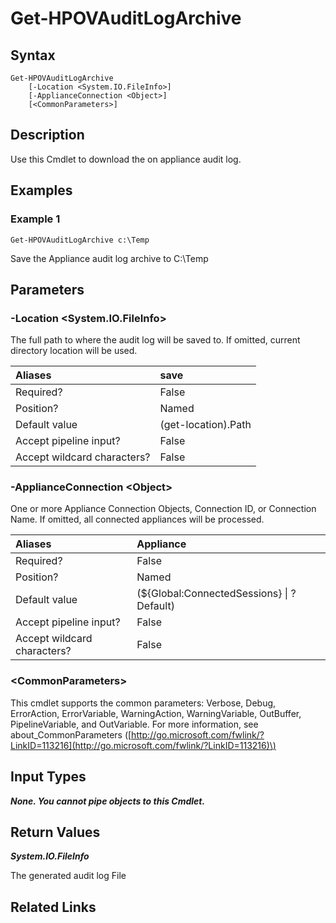 ﻿---
description: Download appliance audit log.
---

# Get-HPOVAuditLogArchive

## Syntax

```text
Get-HPOVAuditLogArchive
    [-Location <System.IO.FileInfo>]
    [-ApplianceConnection <Object>]
    [<CommonParameters>]
```

## Description

Use this Cmdlet to download the on appliance audit log.

## Examples

###  Example 1 

```text
Get-HPOVAuditLogArchive c:\Temp
```

Save the Appliance audit log archive to C:\Temp

## Parameters

### -Location &lt;System.IO.FileInfo&gt;

The full path to where the audit log will be saved to.  If omitted, current directory location will be used.

| Aliases | save |
| :--- | :--- |
| Required? | False |
| Position? | Named |
| Default value | (get-location).Path |
| Accept pipeline input? | False |
| Accept wildcard characters? | False |

### -ApplianceConnection &lt;Object&gt;

One or more Appliance Connection Objects, Connection ID, or Connection Name.  If omitted, all connected appliances will be processed.

| Aliases | Appliance |
| :--- | :--- |
| Required? | False |
| Position? | Named |
| Default value | (${Global:ConnectedSessions} &vert; ? Default) |
| Accept pipeline input? | False |
| Accept wildcard characters? | False |

### &lt;CommonParameters&gt;

This cmdlet supports the common parameters: Verbose, Debug, ErrorAction, ErrorVariable, WarningAction, WarningVariable, OutBuffer, PipelineVariable, and OutVariable. For more information, see about\_CommonParameters \([http://go.microsoft.com/fwlink/?LinkID=113216](http://go.microsoft.com/fwlink/?LinkID=113216)\)

## Input Types

_**None.  You cannot pipe objects to this Cmdlet.**_

## Return Values

_**System.IO.FileInfo**_

The generated audit log File

## Related Links

